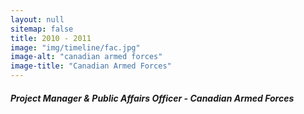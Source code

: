 ```yaml
---
layout: null
sitemap: false
title: 2010 - 2011
image: "img/timeline/fac.jpg"
image-alt: "canadian armed forces"
image-title: "Canadian Armed Forces"
---
```

##### Project Manager & Public Affairs Officer - Canadian Armed Forces
